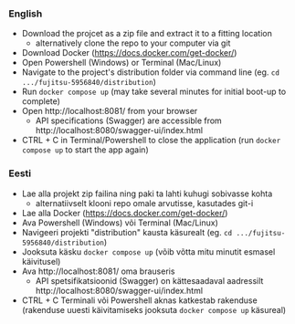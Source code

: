 ### English
- Download the projcet as a zip file and extract it to a fitting location
    - alternatively clone the repo to your computer via git
- Download Docker (https://docs.docker.com/get-docker/)
- Open Powershell (Windows) or Terminal (Mac/Linux)
- Navigate to the project's distribution folder via command line (eg. `cd .../fujitsu-5956840/distribution`)
- Run `docker compose up` (may take several minutes for initial boot-up to complete)
- Open http://localhost:8081/ from your browser
  - API specifications (Swagger) are accessible from http://localhost:8080/swagger-ui/index.html
- CTRL + C in Terminal/Powershell to close the application (run `docker compose up` to start the app again)

### Eesti
- Lae alla projekt zip failina ning paki ta lahti kuhugi sobivasse kohta
    - alternatiivselt klooni repo omale arvutisse, kasutades git-i
- Lae alla Docker (https://docs.docker.com/get-docker/)
- Ava Powershell (Windows) või Terminal (Mac/Linux)
- Navigeeri projekti "distribution" kausta käsurealt (eg. `cd .../fujitsu-5956840/distribution`)
- Jooksuta käsku `docker compose up` (võib võtta mitu minutit esmasel käivitusel)
- Ava http://localhost:8081/ oma brauseris
    - API spetsifikatsioonid (Swagger) on kättesaadaval aadressilt http://localhost:8080/swagger-ui/index.html
- CTRL + C Terminali või Powershell aknas katkestab rakenduse (rakenduse uuesti käivitamiseks jooksuta `docker compose up` käsureal)
